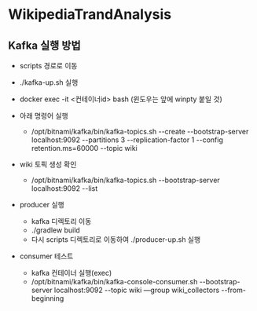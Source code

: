 # WikipediaTrandAnalysis


## Kafka 실행 방법

- scripts 경로로 이동
- ./kafka-up.sh 실행
- docker exec -it <컨테이너id> bash (윈도우는 앞에 winpty 붙일 것)
- 아래 명령어 실행
    - /opt/bitnami/kafka/bin/kafka-topics.sh --create --bootstrap-server localhost:9092 --partitions 3 --replication-factor 1 --config retention.ms=60000 --topic wiki
- wiki 토픽 생성 확인
    - /opt/bitnami/kafka/bin/kafka-topics.sh --bootstrap-server localhost:9092 --list
- producer 실행
    - kafka 디렉토리 이동
    - ./gradlew build
    - 다시 scripts 디렉토리로 이동하여 ./producer-up.sh 실행

- consumer 테스트
    - kafka 컨테이너 실행(exec)
    - /opt/bitnami/kafka/bin/kafka-console-consumer.sh --bootstrap-server localhost:9092 --topic wiki —group wiki_collectors --from-beginning
